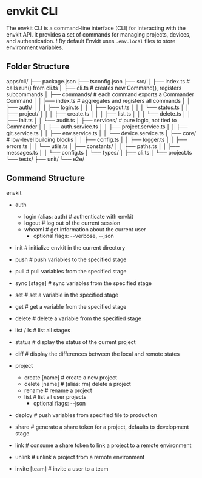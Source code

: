 # envkit CLI

The envkit CLI is a command-line interface (CLI) for interacting with the envkit API. It provides a set of commands for managing projects, devices, and authentication.
! By default Envkit uses `.env.local` files to store environment variables.

## Folder Structure

apps/cli/
├── package.json
├── tsconfig.json
├── src/
│   ├── index.ts             # calls run() from cli.ts
│   ├── cli.ts               # creates new Command(), registers subcommands
│   ├── commands/            # each command exports a Commander Command
│   │   ├── index.ts         # aggregates and registers all commands
│   │   ├── auth/
│   │   │   ├── login.ts
│   │   │   ├── logout.ts
│   │   │   └── status.ts
│   │   ├── project/
│   │   │   ├── create.ts
│   │   │   ├── list.ts
│   │   │   └── delete.ts
│   │   ├── init.ts
│   │   └── audit.ts
│   ├── services/            # pure logic, not tied to Commander
│   │   ├── auth.service.ts
│   │   ├── project.service.ts
│   │   ├── git.service.ts
│   │   ├── env.service.ts
│   │   └── device.service.ts
│   ├── core/                # low-level building blocks
│   │   ├── config.ts
│   │   ├── logger.ts
│   │   ├── errors.ts
│   │   └── utils.ts
│   ├── constants/
│   │   ├── paths.ts
│   │   ├── messages.ts
│   │   └── config.ts
│   └── types/
│       ├── cli.ts
│       └── project.ts
└── tests/
    ├── unit/
    └── e2e/

## Command Structure

envkit
  - auth
    - login (alias: auth) # authenticate with envkit
    - logout # log out of the current session
    - whoami # get information about the current user
      - optional flags: --verbose, --json

  - init # initialize envkit in the current directory
  - push <stage> # push variables to the specified stage
  - pull <stage> # pull variables from the specified stage
  - sync [stage] # sync variables from the specified stage
  - set <stage> <key> <value> # set a variable in the specified stage
  - get <stage> <key> # get a variable from the specified stage
  - delete <stage> <key> # delete a variable from the specified stage
  - list / ls # list all stages
  - status # display the status of the current project
  - diff # display the differences between the local and remote states

  - project
    - create [name] # create a new project
    - delete [name] # (alias: rm) delete a project
    - rename <old> <new> # rename a project
    - list # list all user projects
      - optional flags: --json
  - deploy <file> # push variables from specified file to production
  - share # generate a share token for a project, defaults to development stage
  - link # consume a share token to link a project to a remote environment
  - unlink # unlink a project from a remote environment
  - invite <email> [team] # invite a user to a team